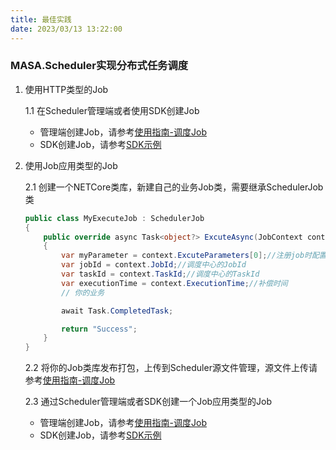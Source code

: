 ```yaml
---
title: 最佳实践
date: 2023/03/13 13:22:00
---
```


### MASA.Scheduler实现分布式任务调度

1. 使用HTTP类型的Job

   1.1 在Scheduler管理端或者使用SDK创建Job

      - 管理端创建Job，请参考[使用指南-调度Job](stack/scheduler/use-guide/scheduler-job)
      - SDK创建Job，请参考[SDK示例](stack/scheduler/sdk-instance)

2. 使用Job应用类型的Job

   2.1 创建一个NETCore类库，新建自己的业务Job类，需要继承SchedulerJob类

   ```csharp
   public class MyExecuteJob : SchedulerJob
   {
       public override async Task<object?> ExcuteAsync(JobContext context)
       {
           var myParameter = context.ExcuteParameters[0];//注册job时配置的传递参数
           var jobId = context.JobId;//调度中心的JobId
           var taskId = context.TaskId;//调度中心的TaskId
           var executionTime = context.ExecutionTime;//补偿时间
           // 你的业务

           await Task.CompletedTask;

           return "Success";
       }
   }
   ```
   2.2 将你的Job类库发布打包，上传到Scheduler源文件管理，源文件上传请参考[使用指南-调度Job](stack/scheduler/use-guide/scheduler-job)

   2.3 通过Scheduler管理端或者SDK创建一个Job应用类型的Job

      - 管理端创建Job，请参考[使用指南-调度Job](stack/scheduler/use-guide/scheduler-job)
      - SDK创建Job，请参考[SDK示例](stack/scheduler/sdk-instance)